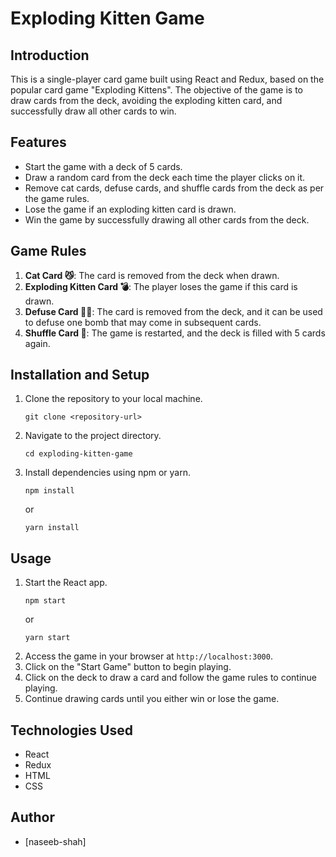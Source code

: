
# Exploding Kitten Game

## Introduction
This is a single-player card game built using React and Redux, based on the popular card game "Exploding Kittens". The objective of the game is to draw cards from the deck, avoiding the exploding kitten card, and successfully draw all other cards to win.

## Features
- Start the game with a deck of 5 cards.
- Draw a random card from the deck each time the player clicks on it.
- Remove cat cards, defuse cards, and shuffle cards from the deck as per the game rules.
- Lose the game if an exploding kitten card is drawn.
- Win the game by successfully drawing all other cards from the deck.

## Game Rules
1. **Cat Card 😼**: The card is removed from the deck when drawn.
2. **Exploding Kitten Card 💣**: The player loses the game if this card is drawn.
3. **Defuse Card 🙅‍♂️**: The card is removed from the deck, and it can be used to defuse one bomb that may come in subsequent cards.
4. **Shuffle Card 🔀**: The game is restarted, and the deck is filled with 5 cards again.

## Installation and Setup
1. Clone the repository to your local machine.
   ```
   git clone <repository-url>
   ```
2. Navigate to the project directory.
   ```
   cd exploding-kitten-game
   ```
3. Install dependencies using npm or yarn.
   ```
   npm install
   ```
   or
   ```
   yarn install
   ```

## Usage
1. Start the React app.
   ```
   npm start
   ```
   or
   ```
   yarn start
   ```
2. Access the game in your browser at `http://localhost:3000`.
3. Click on the "Start Game" button to begin playing.
4. Click on the deck to draw a card and follow the game rules to continue playing.
5. Continue drawing cards until you either win or lose the game.

## Technologies Used
- React
- Redux
- HTML
- CSS



## Author
- [naseeb-shah]


